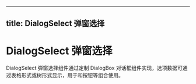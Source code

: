 

---
title: DialogSelect 弹窗选择 
---

# DialogSelect 弹窗选择 

<div>DialogSelect 弹窗选择组件通过定制 DialogBox 对话框组件实现，选项数据可通过表格形式或树形式显示，用于和按钮等组合使用。</div>